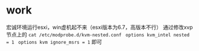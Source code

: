 # work
宏诚环境运行esxi，win虚机起不来（esxi版本为6.7，高版本不行）
通过修改xvp节点上的
`cat /etc/modprobe.d/kvm-nested.conf `
`options kvm_intel nested = 1 `
`options kvm ignore_msrs = 1`
即可
